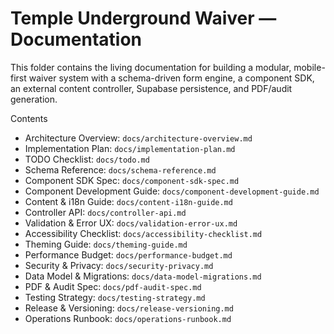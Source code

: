 # Temple Underground Waiver — Documentation

This folder contains the living documentation for building a modular, mobile-first waiver system with a schema-driven form engine, a component SDK, an external content controller, Supabase persistence, and PDF/audit generation.

Contents

- Architecture Overview: `docs/architecture-overview.md`
- Implementation Plan: `docs/implementation-plan.md`
- TODO Checklist: `docs/todo.md`
- Schema Reference: `docs/schema-reference.md`
- Component SDK Spec: `docs/component-sdk-spec.md`
- Component Development Guide: `docs/component-development-guide.md`
- Content & i18n Guide: `docs/content-i18n-guide.md`
- Controller API: `docs/controller-api.md`
- Validation & Error UX: `docs/validation-error-ux.md`
- Accessibility Checklist: `docs/accessibility-checklist.md`
- Theming Guide: `docs/theming-guide.md`
- Performance Budget: `docs/performance-budget.md`
- Security & Privacy: `docs/security-privacy.md`
- Data Model & Migrations: `docs/data-model-migrations.md`
- PDF & Audit Spec: `docs/pdf-audit-spec.md`
- Testing Strategy: `docs/testing-strategy.md`
- Release & Versioning: `docs/release-versioning.md`
- Operations Runbook: `docs/operations-runbook.md`

